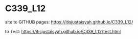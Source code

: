 # C339_L12

site to GITHUB pages: https://itisjustaisyah.github.io/C339_L12/

to Test: https://itisjustaisyah.github.io/C339_L12/test.html
